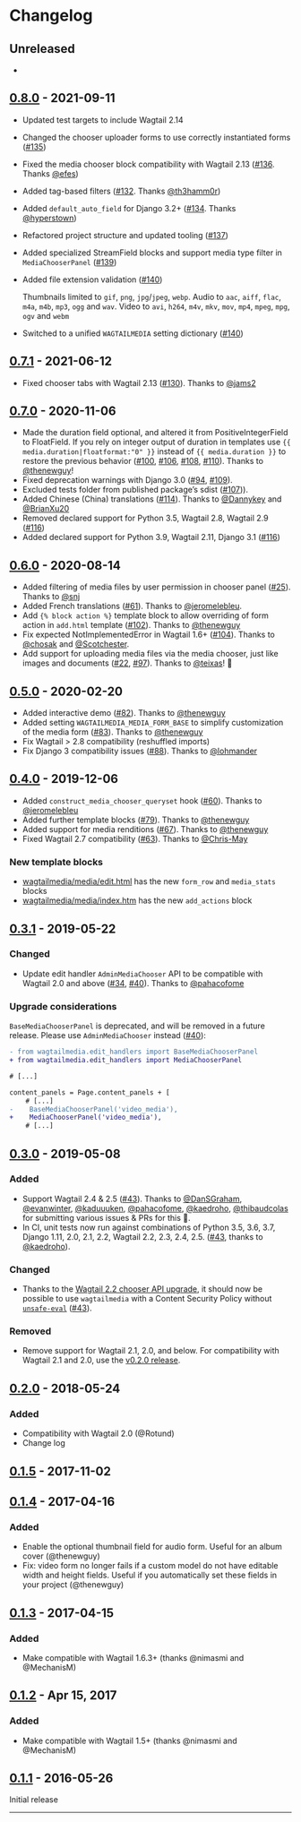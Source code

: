
# Changelog

## Unreleased
-

## [0.8.0] - 2021-09-11

- Updated test targets to include Wagtail 2.14
- Changed the chooser uploader forms to use correctly instantiated forms ([#135](https://github.com/torchbox/wagtailmedia/pull/135))
- Fixed the media chooser block compatibility with Wagtail 2.13 ([#136](https://github.com/torchbox/wagtailmedia/pull/136). Thanks [@efes](https://github.com/ephes))
- Added tag-based filters ([#132](https://github.com/torchbox/wagtailmedia/pull/132). Thanks [@th3hamm0r](https://github.com/th3hamm0r))
- Added `default_auto_field` for Django 3.2+ ([#134](https://github.com/torchbox/wagtailmedia/pull/134). Thanks [@hyperstown](https://github.com/hyperstown))
- Refactored project structure and updated tooling ([#137](https://github.com/torchbox/wagtailmedia/pull/137))
- Added specialized StreamField blocks and support media type filter in `MediaChooserPanel` ([#139](https://github.com/torchbox/wagtailmedia/pull/139))
- Added file extension validation ([#140](https://github.com/torchbox/wagtailmedia/pull/140))

  Thumbnails limited to `gif`, `png`, `jpg`/`jpeg`, `webp`. Audio to `aac`, `aiff`, `flac`, `m4a`, `m4b`, `mp3`, `ogg` and `wav`.
  Video to `avi`, `h264`, `m4v`, `mkv`, `mov`, `mp4`, `mpeg`, `mpg`, `ogv` and `webm`
- Switched to a unified `WAGTAILMEDIA` setting dictionary ([#140](https://github.com/torchbox/wagtailmedia/pull/140))

## [0.7.1] - 2021-06-12

- Fixed chooser tabs with Wagtail 2.13 ([#130](https://github.com/torchbox/wagtailmedia/pull/130)). Thanks to [@jams2](https://github.com/jams2)

## [0.7.0] - 2020-11-06

- Made the duration field optional, and altered it from PositiveIntegerField to FloatField. If you rely on integer output of duration in templates use `{{ media.duration|floatformat:"0" }}` instead of `{{ media.duration }}` to restore the previous behavior ([#100](https://github.com/torchbox/wagtailmedia/issues/100), [#106](https://github.com/torchbox/wagtailmedia/issues/106), [#108](https://github.com/torchbox/wagtailmedia/pull/108), [#110](https://github.com/torchbox/wagtailmedia/pull/110)). Thanks to [@thenewguy](https://github.com/thenewguy)!
- Fixed deprecation warnings with Django 3.0 ([#94](https://github.com/torchbox/wagtailmedia/issues/94), [#109](https://github.com/torchbox/wagtailmedia/pull/109)).
- Excluded tests folder from published package’s sdist ([#107](https://github.com/torchbox/wagtailmedia/pull/107))).
- Added Chinese (China) translations ([#114](https://github.com/torchbox/wagtailmedia/pull/114)). Thanks to [@Dannykey](https://github.com/Dannykey) and [@BrianXu20](https://github.com/BrianXu20)
- Removed declared support for Python 3.5, Wagtail 2.8, Wagtail 2.9 ([#116](https://github.com/torchbox/wagtailmedia/pull/116))
- Added declared support for Python 3.9, Wagtail 2.11, Django 3.1 ([#116](https://github.com/torchbox/wagtailmedia/pull/116))

## [0.6.0] - 2020-08-14

- Added filtering of media files by user permission in chooser panel ([#25](https://github.com/torchbox/wagtailmedia/pull/25)). Thanks to [@snj](https://github.com/snj)
- Added French translations ([#61](https://github.com/torchbox/wagtailmedia/pull/61)). Thanks to [@jeromelebleu](https://github.com/jeromelebleu).
- Add `{% block action %}` template block to allow overriding of form action in `add.html` template ([#102](https://github.com/torchbox/wagtailmedia/pull/102)). Thanks to [@thenewguy](https://github.com/thenewguy)
- Fix expected NotImplementedError in Wagtail 1.6+ ([#104](https://github.com/torchbox/wagtailmedia/pull/104)). Thanks to [@chosak](https://github.com/chosak) and [@Scotchester](https://github.com/Scotchester).
- Add support for uploading media files via the media chooser, just like images and documents ([#22](https://github.com/torchbox/wagtailmedia/issues/22), [#97](https://github.com/torchbox/wagtailmedia/pull/97)). Thanks to [@teixas](https://github.com/teixas)! 🎉

## [0.5.0] - 2020-02-20

- Added interactive demo ([#82](https://github.com/torchbox/wagtailmedia/pull/82)). Thanks to [@thenewguy](https://github.com/thenewguy)
- Added setting `WAGTAILMEDIA_MEDIA_FORM_BASE` to simplify customization of the media form ([#83](https://github.com/torchbox/wagtailmedia/pull/83)). Thanks to [@thenewguy](https://github.com/thenewguy)
- Fix Wagtail > 2.8 compatibility (reshuffled imports)
- Fix Django 3 compatibility issues ([#88](https://github.com/torchbox/wagtailmedia/pull/88)). Thanks to [@lohmander](https://github.com/lohmander)

## [0.4.0] - 2019-12-06

- Added `construct_media_chooser_queryset` hook ([#60](https://github.com/torchbox/wagtailmedia/pull/60)). Thanks to [@jeromelebleu](https://github.com/jeromelebleu)
- Added further template blocks ([#79](https://github.com/torchbox/wagtailmedia/pull/79)). Thanks to [@thenewguy](https://github.com/thenewguy)
- Added support for media renditions ([#67](https://github.com/torchbox/wagtailmedia/pull/67)). Thanks to [@thenewguy](https://github.com/thenewguy)
- Fixed Wagtail 2.7 compatibility ([#63](https://github.com/torchbox/wagtailmedia/pull/63)). Thanks to [@Chris-May](https://github.com/Chris-May)

### New template blocks

- [wagtailmedia/media/edit.html](https://github.com/torchbox/wagtailmedia/blob/master/wagtailmedia/templates/wagtailmedia/media/edit.html) has the new `form_row` and `media_stats` blocks
- [wagtailmedia/media/index.htm](https://github.com/torchbox/wagtailmedia/blob/master/wagtailmedia/templates/wagtailmedia/media/index.html) has the new `add_actions` block

## [0.3.1] - 2019-05-22

### Changed

- Update edit handler `AdminMediaChooser` API to be compatible with Wagtail 2.0 and above ([#34](https://github.com/torchbox/wagtailmedia/issues/34), [#40](https://github.com/torchbox/wagtailmedia/pull/40)). Thanks to [@pahacofome](https://github.com/pahacofome)

### Upgrade considerations

`BaseMediaChooserPanel` is deprecated, and will be removed in a future release. Please use `AdminMediaChooser` instead ([#40](https://github.com/torchbox/wagtailmedia/pull/40)):

```diff
- from wagtailmedia.edit_handlers import BaseMediaChooserPanel
+ from wagtailmedia.edit_handlers import MediaChooserPanel

# [...]

content_panels = Page.content_panels + [
    # [...]
-    BaseMediaChooserPanel('video_media'),
+    MediaChooserPanel('video_media'),
    # [...]
```

## [0.3.0] - 2019-05-08

### Added

- Support Wagtail 2.4 & 2.5 ([#43](https://github.com/torchbox/wagtailmedia/pull/43)). Thanks to [@DanSGraham](https://github.com/DanSGraham), [@evanwinter](https://github.com/evanwinter), [@kaduuuken](https://github.com/kaduuuken), [@pahacofome](https://github.com/pahacofome), [@kaedroho](https://github.com/kaedroho), [@thibaudcolas](https://github.com/thibaudcolas) for submitting various issues & PRs for this 🎉.
- In CI, unit tests now run against combinations of Python 3.5, 3.6, 3.7, Django 1.11, 2.0, 2.1, 2.2, Wagtail 2.2, 2.3, 2.4, 2.5. ([#43](https://github.com/torchbox/wagtailmedia/pull/43), thanks to [@kaedroho](https://github.com/kaedroho)).

### Changed

- Thanks to the [Wagtail 2.2 chooser API upgrade](https://docs.wagtail.org/en/v2.4/releases/2.2.html?highlight=render_modal_workflow#javascript-templates-in-modal-workflows-are-deprecated), it should now be possible to use `wagtailmedia` with a Content Security Policy without [`unsafe-eval`](https://developer.mozilla.org/en-US/docs/Web/HTTP/Headers/Content-Security-Policy/script-src) ([#43](https://github.com/torchbox/wagtailmedia/pull/43)).

### Removed

- Remove support for Wagtail 2.1, 2.0, and below. For compatibility with Wagtail 2.1 and 2.0, use the [v0.2.0 release](https://pypi.org/project/wagtailmedia/0.2.0/).

## [0.2.0] - 2018-05-24

### Added

- Compatibility with Wagtail 2.0 (@Rotund)
- Change log


## [0.1.5] - 2017-11-02


## [0.1.4] - 2017-04-16

### Added
- Enable the optional thumbnail field for audio form. Useful for an album cover (@thenewguy)
- Fix: video form no longer fails if a custom model do not have editable width and height fields. Useful if you automatically set these fields in your project (@thenewguy)

## [0.1.3] - 2017-04-15

### Added
- Make compatible with Wagtail 1.6.3+ (thanks @nimasmi and @MechanisM)


## [0.1.2] - Apr 15, 2017

### Added
- Make compatible with Wagtail 1.5+ (thanks @nimasmi and @MechanisM)


## [0.1.1] - 2016-05-26

Initial release

---

[0.8.0]: https://github.com/torchbox/wagtailmedia/releases/tag/v0.8.0
[0.7.1]: https://github.com/torchbox/wagtailmedia/releases/tag/v0.7.1
[0.7.0]: https://github.com/torchbox/wagtailmedia/releases/tag/v0.7.0
[0.6.0]: https://github.com/torchbox/wagtailmedia/releases/tag/v0.6.0
[0.5.0]: https://github.com/torchbox/wagtailmedia/releases/tag/v0.5.0
[0.4.0]: https://github.com/torchbox/wagtailmedia/releases/tag/v0.4.0
[0.3.1]: https://github.com/torchbox/wagtailmedia/releases/tag/v0.3.1
[0.3.0]: https://github.com/torchbox/wagtailmedia/releases/tag/v0.3.0
[0.2.0]: https://github.com/torchbox/wagtailmedia/releases/tag/v0.2.0
[0.1.5]: https://github.com/torchbox/wagtailmedia/releases/tag/v0.1.5
[0.1.4]: https://github.com/torchbox/wagtailmedia/releases/tag/v0.1.4
[0.1.3]: https://github.com/torchbox/wagtailmedia/releases/tag/v0.1.3
[0.1.2]: https://github.com/torchbox/wagtailmedia/releases/tag/v0.1.2
[0.1.1]: https://github.com/torchbox/wagtailmedia/releases/tag/v0.1.1
